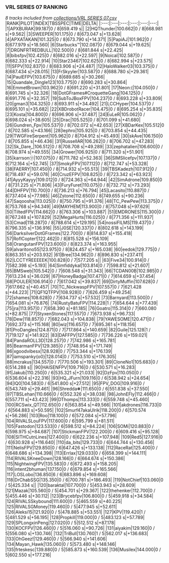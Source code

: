 ### VRL SERIES 07 RANKING
*8 tracks included from [collections/VRL SERIES 07.csv](/collections/VRL%20SERIES%2007.csv)*
|RANK|PILOT|INDEX|TBSSPEC|TIME|DELTA|
|:---:|:---|:---:|:---:|:---:|---:|
|1|APXBURAK|99.187|0 / 8|659.419 s||
|2|HQThunder|100.662|0 / 8|668.981 s|+9.562|
|3|SWEEPER|101.175|0 / 8|673.047 s|+13.628|
|4|APXATAKAN|101.325|0 / 8|673.790 s|+14.371|
|5|PapiAJ|101.962|0 / 8|677.979 s|+18.560|
|6|Starbucks™|102.087|0 / 8|679.044 s|+19.625|
|7|DRGNFRTREDBULL|102.500|0 / 8|681.844 s|+22.425|
|8|bibsfpv|102.425|0 / 8|682.016 s|+22.597|
|9|Noical|102.587|0 / 8|682.333 s|+22.914|
|10|Star23467|102.625|0 / 8|682.994 s|+23.575|
|11|SFPV|102.837|0 / 8|683.906 s|+24.487|
|12|HaloWalker03|103.375|0 / 8|687.434 s|+28.015|
|13|FrSkyyler|103.587|0 / 8|688.780 s|+29.361|
|14|PaulEFPV|103.675|0 / 8|689.685 s|+30.266|
|15|Quandale_Dingle123|103.775|0 / 8|690.283 s|+30.864|
|16|EmmetBrown|103.962|0 / 8|691.220 s|+31.801|
|17|Neon:(|104.050|0 / 8|691.745 s|+32.326|
|18|DotGFrames#CroquetteGang|104.125|0 / 8|691.776 s|+32.357|
|19|SubToJBoxFPV|104.237|0 / 8|693.228 s|+33.809|
|20|gman3|104.325|0 / 8|693.911 s|+34.492|
|21|LCCHyper|104.537|0 / 8|695.101 s|+35.682|
|22|XBDrobotRacer|104.475|0 / 8|695.254 s|+35.835|
|23|Kosta|104.800|0 / 8|696.906 s|+37.487|
|24|EuLeR|105.062|0 / 8|698.024 s|+38.605|
|25|Drac|105.525|0 / 8|701.099 s|+41.680|
|26|Gundren_Fpv|105.537|0 / 8|702.072 s|+42.653|
|27|XBDarKex|105.512|0 / 8|702.585 s|+43.166|
|28|lephro|105.925|0 / 8|703.854 s|+44.435|
|29|TWGFireSerpent|105.962|0 / 8|704.912 s|+45.493|
|30|skAve|106.150|0 / 8|705.855 s|+46.436|
|31|RussellAR|106.262|0 / 8|706.702 s|+47.283|
|32|Sk_Dare_|106.512|0 / 8|708.708 s|+49.289|
|33|zephatalien|106.600|0 / 8|708.974 s|+49.555|
|34|Grower|106.925|0 / 8|711.320 s|+51.901|
|35|karrson㋡|107.075|0 / 8|711.782 s|+52.363|
|36|SIMSlicefpv|107.137|0 / 8|712.164 s|+52.745|
|37|SmokyFPV|107.112|0 / 8|712.747 s|+53.328|
|38|FAERRY|107.450|0 / 8|714.932 s|+55.513|
|39|TBSKadezh|107.912|0 / 8|718.497 s|+59.078|
|40|CruzEFPV|108.825|0 / 8|723.342 s|+63.923|
|41|AyyyKayyy|109.012|0 / 8|724.363 s|+64.944|
|42|SimAdrone|109.850|0 / 8|731.225 s|+71.806|
|43|FuryFuret|110.075|0 / 8|732.712 s|+73.293|
|44|DHFPV|110.700|0 / 8|736.213 s|+76.794|
|45|Lacasito|110.887|0 / 8|737.404 s|+77.985|
|46|Zstone|112.650|0 / 8|749.655 s|+90.236|
|47|Saqoosha|113.025|0 / 8|750.795 s|+91.376|
|48|TC_PewPew|113.375|0 / 8|753.768 s|+94.349|
|49|MAYHEM|113.900|0 / 8|757.048 s|+97.629|
|50|TiltedFPV|114.662|0 / 8|763.306 s|+103.887|
|51|EMDRONES|115.300|0 / 8|767.248 s|+107.829|
|52|MegaHurts|116.025|0 / 8|771.356 s|+111.937|
|53|Cmad|118.287|0 / 8|788.614 s|+129.195|
|54|nossiFILMS|119.437|0 / 8|796.335 s|+136.916|
|55|J0SE|120.337|0 / 8|802.618 s|+143.199|
|56|DarksilverDotGFrames|122.700|0 / 8|814.837 s|+155.418|
|57|RoflCopter!|122.462|0 / 8|815.528 s|+156.109|
|58|OrangutanFPV|123.600|0 / 8|823.374 s|+163.955|
|59|alvaritono55|123.975|0 / 8|824.457 s|+165.038|
|60|eedok|129.775|0 / 8|863.351 s|+203.932|
|61|Bree|134.962|0 / 8|896.830 s|+237.411|
|62|LCCTYREEEEEK|100.828|0 / 7|577.205 s||
|63|Five34|100.914|0 / 7|582.398 s|+5.193|
|64|Simfiddykal|103.814|0 / 7|598.812 s|+21.607|
|65|BMSweb|105.542|0 / 7|608.548 s|+31.343|
|66|TCDAN00B|102.985|0 / 7|613.234 s|+36.029|
|67|HoneyBadga|107.471|0 / 7|614.659 s|+37.454|
|68|POULER|106.914|0 / 7|617.042 s|+39.837|
|69|DirtyMuffin|107.628|0 / 7|617.662 s|+40.457|
|70|TC_NickwaspFPV|107.557|0 / 7|621.428 s|+44.223|
|71|QF1QTFPV|108.928|0 / 7|626.459 s|+49.254|
|72|shames|108.628|0 / 7|634.737 s|+57.532|
|73|Barnyard|113.500|0 / 7|654.081 s|+76.876|
|74|RustyBatuFPV|114.228|1 / 7|654.644 s|+77.439|
|75|jra|113.957|0 / 7|658.390 s|+81.185|
|76|Goatro|115.314|0 / 7|660.080 s|+82.875|
|77|StyxenStones|117.557|0 / 7|673.938 s|+96.733|
|78|Dew|118.857|0 / 7|682.043 s|+104.838|
|79|YAWESOME|120.471|0 / 7|692.373 s|+115.168|
|80|wiz|116.657|0 / 7|695.361 s|+118.156|
|81|ProDangles|124.871|0 / 7|717.864 s|+140.659|
|82|Guile|125.128|1 / 7|719.127 s|+141.922|
|83|DAFFPV|127.585|0 / 7|736.226 s|+159.021|
|84|PandaROLL3D|128.257|0 / 7|742.986 s|+165.781|
|85|BearmanFPV|129.385|0 / 7|748.954 s|+171.749|
|86|xgoodvibesx|128.928|0 / 7|753.344 s|+176.139|
|87|iamspanky{o0}|128.014|0 / 7|753.510 s|+176.305|
|88|mcrakus|134.557|0 / 7|770.506 s|+193.301|
|89|CloneNo1|105.683|0 / 6|514.288 s||
|90|HAISENFPV|109.716|0 / 6|530.571 s|+16.283|
|91|Jakub|110.250|0 / 6|535.321 s|+21.033|
|92|DzFpv|110.050|0 / 6|536.604 s|+22.316|
|93|HQ_JFurn|109.116|0 / 6|538.942 s|+24.654|
|94|IQ0|104.583|0 / 6|541.800 s|+27.512|
|95|FPV_DOG|109.916|0 / 6|543.749 s|+29.461|
|96|Shredda❅|111.650|0 / 6|551.838 s|+37.550|
|97|TBSLehan|110.666|0 / 6|552.326 s|+38.038|
|98|JohnEFly|112.466|0 / 6|557.711 s|+43.423|
|99|DThomps|113.333|0 / 6|559.748 s|+45.460|
|100|RCSwix_QT|112.650|0 / 6|563.854 s|+49.566|
|101|akdrones|116.733|0 / 6|564.883 s|+50.595|
|102|Smurf47akaUlrik|118.200|0 / 6|570.574 s|+56.286|
|103|Roo|118.100|0 / 6|572.084 s|+57.796|
|104|RIVALSLouFPV|117.600|0 / 6|595.799 s|+81.511|
|105|Fastodon|123.533|0 / 6|598.512 s|+84.224|
|106|SOMi|120.883|0 / 6|598.975 s|+84.687|
|107|StickmanFPV|122.200|0 / 6|609.416 s|+95.128|
|108|SITHCutnLines|127.400|0 / 6|622.236 s|+107.948|
|109|Red5|127.916|0 / 6|630.928 s|+116.640|
|110|da_bits|129.733|0 / 6|644.744 s|+130.456|
|111|NelisFPV|129.850|0 / 6|647.426 s|+133.138|
|112|RaceRat|125.400|0 / 6|648.686 s|+134.398|
|113|Errlax|129.033|0 / 6|658.399 s|+144.111|
|114|RIVALSKneeDown|128.166|0 / 6|664.674 s|+150.386|
|115|NightwingFPV|135.583|0 / 6|672.493 s|+158.205|
|116|intent2bhuman|137.150|0 / 6|679.854 s|+165.566|
|117|LOSLobo|136.850|6 / 6|683.896 s|+169.608|
|118|DrChabSSG|135.350|0 / 6|700.781 s|+186.493|
|119|NotChief|103.060|0 / 5|425.334 s||
|120|baraktal|107.700|0 / 5|453.943 s|+28.609|
|121|Mazak|105.560|0 / 5|454.701 s|+29.367|
|122|thehenker|112.700|0 / 5|455.446 s|+30.112|
|123|Brycebfpv|106.800|0 / 5|459.918 s|+34.584|
|124|RIVALSSkybound|111.600|0 / 5|465.559 s|+40.225|
|125|RIVALSGMoney|119.460|0 / 5|477.945 s|+52.611|
|126|Aleksi15|121.920|0 / 5|478.885 s|+53.551|
|127|KPV|119.420|1 / 5|481.529 s|+56.195|
|128|Propkill|119.000|0 / 5|483.123 s|+57.789|
|129|SPLongxinPeng|127.020|0 / 5|512.512 s|+87.178|
|130|KOCFPV|126.460|0 / 5|516.060 s|+90.726|
|131|aiyakim|129.160|0 / 5|556.080 s|+130.746|
|132|TriBull|130.760|1 / 5|562.017 s|+136.683|
|133|OhGeez!|129.460|0 / 5|566.940 s|+141.606|
|134|Mayan_Hawk|135.060|0 / 5|573.480 s|+148.146|
|135|frteskesc|139.880|0 / 5|585.873 s|+160.539|
|136|Musilex|144.000|0 / 5|602.550 s|+177.216|
